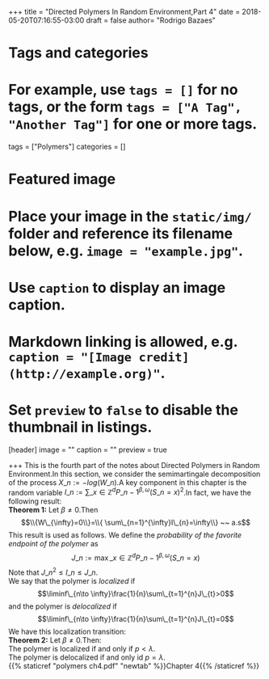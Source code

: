 +++
title = "Directed Polymers In Random Environment,Part 4"
date = 2018-05-20T07:16:55-03:00
draft = false
author= "Rodrigo Bazaes"

# Tags and categories
# For example, use `tags = []` for no tags, or the form `tags = ["A Tag", "Another Tag"]` for one or more tags.
tags = ["Polymers"]
categories = []

# Featured image
# Place your image in the `static/img/` folder and reference its filename below, e.g. `image = "example.jpg"`.
# Use `caption` to display an image caption.
#   Markdown linking is allowed, e.g. `caption = "[Image credit](http://example.org)"`.
# Set `preview` to `false` to disable the thumbnail in listings.
[header]
image = ""
caption = ""
preview = true

+++
This is the fourth part of the notes about Directed Polymers in Random Environment.In this section, we
consider the semimartingale decomposition of the process $X\_{n}:=-log(W\_{n})$.A key component in this chapter is the random variable $I\_{n}:=\sum\_{x\in \mathbb{Z}^{d}}P\_{n-1}^{\beta,\omega}(S\_{n}=x)^{2}$.In fact, we have the following result:\
**Theorem 1:** Let $\beta\not=0$.Then $$\\{W\_{\infty}=0\\}=\\{ \sum\_{n=1}^{\infty}I\_{n}=\infty\\} ~~ a.s$$
This result is used as follows. We define the *probability of the favorite endpoint of the polymer* as $$J\_{n}:=\max\_{x\in \mathbb{Z}^{d}}P\_{n-1}^{\beta,\omega}(S\_{n}=x)$$
Note that $J\_{n}^{2}\leq I\_{n}\leq J\_{n}$.\
We say that the polymer is *localized* if $$\liminf\_{n\to \infty}\frac{1}{n}\sum\_{t=1}^{n}J\_{t}>0$$
and the polymer is *delocalized* if $$\liminf\_{n\to \infty}\frac{1}{n}\sum\_{t=1}^{n}J\_{t}=0$$
We have this localization transition:\
**Theorem 2:** Let $\beta\not=0$.Then:\
The polymer is localized if and only if $p<\lambda$.\
The polymer is delocalized if and only id $p=\lambda$.\
{{% staticref "polymers ch4.pdf" "newtab" %}}Chapter 4{{% /staticref %}}
